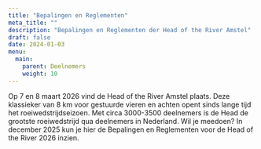 ```yaml
---
title: "Bepalingen en Reglementen"
meta_title: ""
description: "Bepalingen en Reglementen der Head of the River Amstel"
draft: false
date: 2024-01-03
menu:
  main:
    parent: Deelnemers
    weight: 10
---
```

Op 7 en 8 maart 2026 vind de Head of the River Amstel plaats. Deze klassieker van 8 km voor gestuurde vieren en achten opent sinds lange tijd het roeiwedstrijdseizoen. Met circa 3000-3500 deelnemers is de Head de grootste roeiwedstrijd qua deelnemers in Nederland.  Wil je meedoen? In december 2025 kun je hier de Bepalingen en Reglementen voor de Head of the River 2026 inzien.

<!-- Hieronder vind je de bepalingen en reglementen voor de Head of the River.

## Bepalingen
De regatta vindt plaats op zaterdag 08 en zondag 09 maart 2025

#### Racetype

Achtervolgingswedstrijd over 8 km (uitgezonderd junioren 16 en Coastal welke 5.5km roeien).

#### Wedstrijdleiding:

Menno Vroegindeweij, Robin van den Brink & Ivo Kessler:    
wedstrijdleiding@headoftheriver.nl

#### Hoofd van de Jury:

Mark Greefhorst

#### Inschrijving:

Tot vrijdag 28 februari 23.59 uur via het KNRB inschrijfprogramma. 

#### Inschrijfgeld: 

- Coastal €40
- Vier €90
- Acht €122.50
- Bedrijfsvier €250
- Bedrijfsacht €325

Inschrijfgelden zijn inclusief KNRB-wedstrijdlicentietoeslag. Betalen voor Dinsdag 04 maart 20:00 uur op IBAN NL 71 INGB 0006 6289 83, t.n.v. Amsterdamsche Roeibond te Amsterdam o.v.v. naam van de (inschrijvende) roeivereniging.

#### Loting:

Maandag 3 maart 20:00 uur te Amsterdam.

#### Weging:

Roeivereniging Skøll, Jan Vroegopsingel 6, tussen 3 en 2 uur voor de start. Stuurlieden (voor zover van toepassing) wegen in roeitenue (Conform RvR). Stuurlieden dienen zelf eventuele ballast mee te nemen.

#### Samenvoegen van velden:

Velden waarin op het moment van sluiten van de inschrijving 3 ploegen of minder waren ingeschreven zullen worden samengevoegd met een hoger veld. Velden voor senioren worden eerst samengevoegd met een hoger veld op basis van prestatiepunten en daarna op basis van gewichtscategorie. In het geval van Masters zal het veld worden samengevoegd met een veld met een jongere ploeggemiddelde leeftijd. Wanneer er geen velden meer zijn om een veld met te weinig inschrijvingen mee samen te voegen, zal het veld niet verroeid worden.

#### Stuurlieden:

Stuurliedenvergadering vindt dit jaar niet plaats. De on-line stuurliedeninstructie is beschikbaar op de website. Alle stuurlieden dienen van de inhoud van deze instructie op de hoogte te zijn.
Met uitzondering van stuurlieden in de junioren 16 velden geldt dat een stuur in het lopende jaar tenminste de leeftijd van 15 jaar moet bereiken.

#### Plaatsing:

De masters velden roeien (per blok) door elkaar. De finishtijd van vorig jaar is bepalend voor de startvolgorde. Voor masters ploegen geldt dat een ploeg moet ‘matchen’ met een ploeg van vorig jaar (obv 50% dezelfde roeiers). Alleen de snelste 50% van de gematchte ploegen wordt geplaatst. Startposities van alle overige masters ploegen worden geloot achter de geplaatste ploegen. Voor de overige velden geldt (zoals voorheen) het verenigingsresultaat van vorig jaar. Bij inschrijving van meer ploegen per vereniging in hetzelfde veld wordt de ploeg-nummering van de vereniging gebruikt bij de plaatsing.

#### Wimpels:

Wimpels worden uitgereikt aan de snelste Nederlandse verenigingsacht in het elite-veld voor heren en voor dames. Indien het eliteveld niet verroeid wordt zal de wimpel worden uitgereikt aan de snelste verenigingsacht in het op basis van prestatiepunten hoogste seniorenveld.

#### Botenwagens:

Botenwagens dienen vooraf te worden aangemeld bij de organisatie. Voor meer informatie bekijk onze [botenwagenpagina](../botenwagens/).

<hr style="border:2px solid #62B0E2">

## Reglementen

REGLEMENTEN VOOR DE WEDSTRIJD OM HET LANGE AFSTANDKAMPIOENSCHAP VAN DE AMSTEL 2025

1. **ALGEMEEN**
   
    De wedstrijd wordt gehouden in achten en gestuurde vieren voor dames en heren, die lid zijn van een bij de KNRB aangesloten vereniging of bij een ander lid van de FISA. De wedstrijd wordt gehouden onder de reglementen van de KNRB en de hieronder volgende uitzonderingen en bijzondere bepalingen. Velden voor eerstejaars ploegen en gevorderden staan niet open voor buitenlandse ploegen.

    De snelste Nederlandse verenigingsploeg van de Elite achten bij de heren en dames wint het Kampioenschap van de Amstel. Gedurende het hele jaar mag als symbool voor het behalen van dit kampioenschap een lange blauwe wimpel aan de vlaggenmast van het verenigingsgebouw gevoerd worden.

    Deelname aan de wedstrijd geschiedt voor eigen risico. De aansprakelijkheid van de Organisatie bestaande uit de organiserende verenigingen ARB en Willem III (inclusief hun organisatoren, te weten de Head-cie en door hen ingezette vrijwilligers) voor schade voortvloeiende uit of verband houdende met deelname aan de wedstrijd, is behoudens in geval van opzet, roekeloosheid of grove schuld, steeds beperkt tot het bedrag waarop de toepasselijke verzekering aanspraak geeft, vermeerderd met het bedrag van het eigen risico van de desbetreffende polis.

    Behoudens in geval van opzet of grove roekeloosheid van de Organisatie, vrijwaart de deelnemer en zal de deelnemer de Organisatie schadeloosstellen inzake van alle vorderingen die een derde op enig tijdstip jegens de Organisatie mocht instellen en die verband houden met handelen of nalaten van de deelnemer gedurende zijn deelname aan het evenement.

2. **TIJDWAARNEMING**
   
    De wedstrijden worden op tijd geroeid. Voor iedere ploeg wordt de tijd opgenomen waarin zij de baan aflegt. Winnaar is de ploeg met de snelste tijd. In geen geval wordt er overgeroeid.   
    Ploegen met een verschil in gemeten tijd kleiner dan 0,20 seconden worden geacht even snel te zijn.

3. **WIJZIGINGEN IN PLOEGSAMENSTELLING**
   
    Eventuele wijzigingen in de ploegsamenstelling kunnen conform artikel RvR 40 aan de wedstrijdleiding doorgegeven worden.

    - Wijziging geschiedt via het KNRB inschrijfsysteem, ook na loting en op de wedstrijddagen
    - Op de wedstrijddagen kan een wijziging ook schriftelijk aan de balie worden gemeld.    

    Indien de wijziging ertoe leidt dat de ploeg niet meer startgerechtigd is voor het veld waarin zij staat ingeschreven zal de wijziging worden geweigerd. Een wijziging leidt nooit tot een wijziging van het veld waarin de ploeg start.

4. **STARTVOLGORDE**

    Behalve voor mastersploegen wordt de startvolgorde bepaald door de uitslagen van het afgelopen jaar in een divisie. De winnende ploeg van afgelopen jaar vertrekt als eerste. De ploeg van de vereniging die als 2e was geëindigd start als 2e, enz. Combinatieploegen en nieuwe inschrijvingen worden door loting ingedeeld na de laatste geplaatste mastersploegen. Bij inschrijving van meer ploegen per vereniging in hetzelfde veld wordt de ploeg-nummering van de vereniging gebruikt bij de plaatsing. Dus ploeg met nummer 1 krijgt de best behaalde plaats van het afgelopen jaar.

    Voor mastersploegen wordt de startvolgorde bepaald in 2 stappen. Eerst wordt bepaald of een ploeg ‘matcht’ met een ploeg van vorig jaar. Een ploeg matcht als minimaal de helft van de roeiers overeenkomt met een ploeg van vorig jaar. Vervolgens worden van alle gematchte ploegen, alleen de snelste 50% geplaatst (wederom op basis van het resultaat van vorig jaar). De andere 50% en alle niet gematchte ploegen zijn ongeplaatst. Hun startpositie valt achter de geplaatste ploegen en wordt bepaald aan de hand van loting.    

5. **RUGNUMMERS**
   
    Rugnummers moeten gedurende de wedstrijd en gedurende het oproeien en terugroeien duidelijk zichtbaar op de rug van stuurman/vrouw en de boegroeier(ster) bevestigd zijn. Eén rugnummer op het wedstrijdshirt van de boegroeier, één op het oproeishirt van de boegroeier en één op de achterin zittende stuur (als de stuur voorin ligt dan op het achterdek).

    De drie rugnummers zijn alleen na de tijdig ontvangen betaling (Voor 04 maart op de rekening van de ARB, zie Bepalingen - Inschrijfgeld) van het inschrijfgeld door de vereniging (of buitenlandse ploeg) op de volgende momenten op te halen door een verenigingsvertegenwoordiger:

    - Vrijdagmiddag tussen 14.00 – 20.00  uur
    - Zaterdag van 09.00 tot 15.00 uur
    - Zondag van 8.30 tot 12.00 uur
    
    Ze zijn op te halen op Willem III.

    Alle rugnummers worden per inschrijvende vereniging verstrekt. 

    De rugnummers hoeven niet geretourneerd te worden.

6. **STUURLIEDENINSTRUCTIE**
   
    Er is geen stuurliedenvergadering. De instructies voor ploegen en hun stuurlieden is online beschikbaar op de [stuurliedenpagina](../stuurliedeninstructie/).  

7. **WEGING**
   
    Conform artikel 7, lid 3 van het RvR worden stuurlieden voor Masters-, Club-, Mixed, Bedrijfs- en Junioren 16 ploegen niet gewogen.

    De weging van de stuurlieden van overige ploegen (Elite, Gevorderden, Eerstejaars en de junioren 18 divisies) vindt plaats op Skøll, zowel op zaterdag als zondag tussen 3 en 2 uur voor de eerste start van hun eigen wedstrijdnummer.

    De weging van de LICHTE ploegen is op zondag tussen 3 en 2 uur voor de eerste start van hun EIGEN wedstrijdnummer (dus niet van hun eigen blok) en vindt plaats in de materiaalloods van Skøll, Jan Vroegopsingel 6.

8. **VAARVERBODEN**
   
    Gedurende bepaalde periodes geldt een algeheel vaarverbod op de Amstel tussen Amsterdam en Ouderkerk voor alle ploegen die niet deelnemen aan de roeiwedstrijden.

    - Zaterdag geldt dit van 12:30 tot 17:45
    - Zondag geldt dit van 09:30 tot 15:45

    Tussen één uur voor de eerste start van een blok en 10 minuten voor de eerste start van een blok, mag de wedstrijdbaan ten zuiden van de Rozenoordbrug door inroeiende ploegen van dat blok in zuidelijke richting worden gebruikt, mits hun toegekende doorvaarttijd van de Rozenoordbrug in die tijdspanne ligt.

9.  **TE WATER LATEN**
    
    De aanwijzingen van de regelings- en baancommissarissen moeten direct opgevolgd worden. Als door het niet opvolgen van deze aanwijzingen de organisatie wordt verstoord, kan de betrokken ploeg worden bestraft.

10. **OPROEIEN en TERUGROEIEN**
    
    Het oproeien en terugroeien vindt plaats in de oproeibaan/terugroeibaan. Deze ligt aan de Willem III kant (Oostzijde) van de Amstel en is aangegeven met oranje en gele boeien.

    In de oproei- of terugroeibaan mag worden ingehaald wanneer er gele boeien liggen. Het is verboden om in te halen wanneer er oranje boeien liggen. Inhalen in gebieden waar dit verboden is zal een sanctie tot gevolg hebben. Hinderen van ploegen, negeren van aanwijzingen van de regelings- en baancommissarissen kan eveneens een sanctie tot gevolg hebben. Meerdere overtredingen betekent meerdere sancties.

    Het is toegestaan door te roeien wanneer er een wedstrijd voorbijkomt.

    Alle ploegen dienen zoveel mogelijk bakboordwal te houden en rekening te houden met reeds gestarte ploegen.

    Ploegen mogen alleen de vrijgegeven bruggaten nemen. Het nemen van een verboden bruggat heeft uitsluiting tot gevolg.

    Tijdens het oproeien of terugroeien mogen alleen de volgende bruggaten gebruikt worden.

    - Torontobrug: de doorvaart onder de Torontobrug is niet toegestaan
    - Nieuwe Amstelbrug: alleen het tweede bruggat vanaf bakboordzijde
    - Berlagebrug: de twee bakboord bruggaten
    - Utrechtsebrug: bakboord bruggat
    - Rozenoordbrug: bakboord bruggat
    - Brug in Ouderkerk: de doorvaart onder de brug in Ouderkerk is niet toegestaan.

11. **OVERSTEKEN WEDSTRIJDBAAN**
    
    Ploegen die de wedstrijdbaan moeten oversteken, vanuit De Amstel en Nereus, doen dit onder begeleiding van de regelings- en baancommissarissen. Zonder toestemming is het niet toegestaan de wedstrijdbaan over te steken. Als door het niet opvolgen van deze aanwijzingen de organisatie wordt verstoord kan de betrokken ploeg worden bestraft.

12. **OPLIJNEN**

    De eigen starttijd, is de starttijd van het eigen veld, vermeerderd met 1 minuut voor elke 4 ploegen die in het eigen veld vóór je starten. De doorkomsten op basis van deze tijden zullen op een aparte loting expliciet worden vermeld.

    Het eerste aligneerpunt T1 bevindt zich ter hoogte van de Duivendrechtsevaart. Ploegen die noordelijker te water gaan, mogen dit punt tussen 55 en 45 minuten voor de eigen starttijd passeren.

    Het tweede aligneerpunt T2 bevindt zich vlak voor de Rozenoordbrug. Ploegen moeten dit punt tussen 35 en 30 minuten voor de eigen starttijd passeren. Te laat aankomen bij deze brug om op te roeien, kan leiden tot uitsluiting.

    Na het passeren van dit punt mag alleen in zuidelijke richting worden geroeid tot aan de keerzone in Ouderkerk.

13. **WEDSTRIJDBAAN**
    
    De lengte van de baan voor alle ploegen is ongeveer 8 kilometer, met uitzondering van de Coastal ploegen en de junioren 16 ploegen.
    
    De start ligt in Ouderkerk, ter hoogte van Amsteldijk Noord 37. De finish is in Amsterdam bij roeivereniging KARZV De Hoop.   
    
    Voor coastal ploegen en junioren 16 ploegen is de baan ongeveer 5.5 kilometer. De start ligt in Amstelveen, bij Amsteldijk Noord 127-134. De finish is in Amsterdam bij KARZV De Hoop.

    Kijk op de [stuurliedenpagina](../stuurliedeninstructie/) voor de actuele baankaart.

14. **VOORSTART, START EN FINISH**
    
    De startlijn is gemarkeerd door twee piketten met een witte vlag. Op circa 100 meter voor de startlijn is de voorstartlijn gemarkeerd door twee piketten met een rode vlag.

    De start is vliegend met een startverschil van 15 seconden tussen de ploegen. Tussen twee divisies wordt een startverschil van minimaal 60 seconden gelaten.

    De finishlijn is gemarkeerd met twee piketten met een rode vlag.

15. **BAANMARKERINGEN**

    De boeien van de oproei- en terugroeibaan moeten tijdens het oproeien, uitroeien en de wedstrijd aan stuurboordzijde gehouden worden.
    Er zijn extra boeien geplaatst, zoals aangegeven op de baankaart, ten behoeve van veiligheid bij het Amstelkanaal, vóór de grote bocht en vóór de finish. Deze moeten aan bakboordzijde gehouden worden.
    Het aan de verkeerde zijde passeren van een boei of het verlaten van de (oproei)baan kan een sanctie tot gevolg hebben.

16. **BRUGGEN**

    Ploegen mogen alleen de vrijgegeven bruggaten nemen. Het nemen van een verboden bruggat heeft uitsluiting tot gevolg.

    Tijdens de wedstrijd mogen alleen de volgende bruggaten gebruikt worden.

    - Rozenoordbrug: alleen het bakboord brug gat mag gebruikt worden. Het stuurboord gat is verboden en wordt gebruikt voor oproeiende ploegen.
    - Utrechtsebrug: alleen het bakboord en het middelste brug gat mogen gebruikt worden. De overige bruggaten zijn verboden.
    - Berlagebrug: alleen het middelste brug gat en de twee bakboord bruggaten mogen gebruikt worden. De overige bruggaten zijn verboden.

    Als door werkzaamheden aan bruggen minder bruggaten beschikbaar zijn tijdens de Head, zullen we aangepaste bepalingen publiceren.

    Direct na de finish moeten ploegen doorroeien onder de Nieuwe Amstelbrug door, naar de keerboei.

    - Nieuwe Amstelbrug: alleen de middelste drie bruggaten mogen worden gebruikt.

17. **OPLOPEN EN PASSEREN**
    
    Conform artikel 53 RvR:

    > - De oplopende ploeg is vrij haar koers te kiezen.
    >
    > - De opgelopen ploeg mag de oplopende ploeg niet hinderen en moet tijdig wijken zodat de oplopende ploeg daadwerkelijk vrij is haar koers te kiezen.
    >
    > - De oplopende ploeg mag haar voorrangsrecht echter niet misbruiken door een opgelopen ploeg in een dusdanige positie te dwingen dat haar het roeien onmogelijk wordt gemaakt of anderszins de opgelopen ploeg in een gevaarlijke situatie te brengen.
    >
    > - De opgelopen ploeg dient in ieder geval te wijken vóórdat de voorsteven van de oplopende ploeg op gelijke hoogte is gekomen met de achtersteven van de opgelopen ploeg.
    >
    > - Veiligheid en sportiviteit geven bij zowel de opgelopen als de oplopende ploeg de doorslag bij de wijze waarop zij elkaar bejegenen in een situatie waarin opgelopen wordt.
    
    Kijk op de [stuurliedenpagina](../stuurliedeninstructie/) voor de officiele inhaalinstructies.

18. **UITVAL**
    
    Ploegen die uitvallen moeten proberen de oproeiende en wedstrijdvarende ploegen zo min mogelijk te hinderen. Het gebruik van de oproeibaan in tegengestelde richting is slechts toegestaan na uitdrukkelijke toestemming van een official.

19. **DOORVAREN NA DE FINISH**

    Na de finish in Amsterdam moet iedereen light doorvaren, onder de Nieuwe Amstelbrug door en moet er tussen de keerboei en de Torontobrug naar stuurboord rondgemaakt worden.

20. **PROTEST, BEZWAAR EN AANWEZIGHEID VERENIGINGSVERTEGENWOORDIGER**
    
    Zie met name RvR artikel 75 t/m 81. De tijdstraf, zoals bedoeld in artikel 75 lid 8 RvR is vastgesteld op 15 seconden.

    Protesten worden kenbaar gemaakt door het opsteken van de hand als teken van protest. Protesten worden in ontvangst genomen door het jurylid voor protesten. Deze bevindt zich in de motorboot direct na de finish. Elk protest moet schriftelijk worden toegelicht, met de daarvoor beschikbare protestformulieren, bij het wedstrijdsecretariaat binnen één uur na de finish van de race. Bij Willem III kunnen de formulieren worden ingeleverd. Protesten worden afgehandeld door de juryraad. De juryraad zetelt in de bestuurskamer van Willem III.

    Het is noodzakelijk dat de verenigingsvertegenwoordiger of ploegvertegenwoordiger aanwezig is en blijft gedurende de afhandeling van het protest. Voor een vlotte afhandeling dient de verenigingsvertegenwoordiger of ploegvertegenwoordiger erop toe te zien dat de verenigingsvertegenwoordigers of ploegvertegenwoordigers waartegen geprotesteerd wordt ook aanwezig dan wel bereikbaar zijn. Wij gebruiken het 06 nummer zoals bekend middels uw inschrijving.

21. **UITSLAGEN**

    De uitslagen zullen gepubliceerd worden op de website van de [IRIS](http://www.hoesnelwasik.nl) en via onze [uitslagenpagina](../uitslag/).

22. **PRIJSUITREIKING**

    - Zaterdag blok 1: 16:30 bij Willem III
    - Zaterdag blok 2: 19:00 bij Willem III
    - Zondag blok 3: 14:00 bij Willem III
    - Zondag blok 4: 17:00 bij Willem III

    De prijsuitreiking kan plaatsvinden nadat de Juryraad tenminste de eerste drie plaatsen van de divisies waarvoor de prijsuitreiking plaats vindt, heeft vastgesteld. Waarbij er minimaal een uur gewacht wordt na het finishen van de laatste ploeg in het blok.

23. **COASTAL ROWING**

    De Head of the River Amstel is voornemens om Coastal nummers uit te schrijven voor heren en dames Coastal vieren. Voor de reglementen omtrent Coastal Rowing verwijzen we u naar artikel 58 van het Reglement voor Roeiwedstrijden. 

24. **AFWIJKING VAN DE BEPALINGEN**

    Van de hierboven omschreven bepalingen moet worden afgeweken voor zover de eisen van goed zeemanschap en sportiviteit dit onder bijzondere omstandigheden vereisen. -->